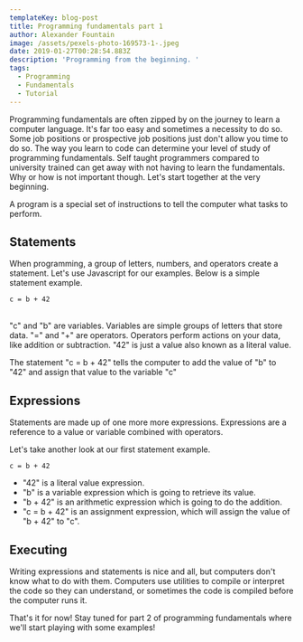 ```yaml
---
templateKey: blog-post
title: Programming fundamentals part 1
author: Alexander Fountain
image: /assets/pexels-photo-169573-1-.jpeg
date: 2019-01-27T00:28:54.883Z
description: 'Programming from the beginning. '
tags:
  - Programming
  - Fundamentals
  - Tutorial
---
```

Programming fundamentals are often zipped by on the journey to learn a computer language. It's far too easy and sometimes a necessity to do so. Some job positions or prospective job positions just don't allow you time to do so. The way you learn to code can determine your level of study of programming fundamentals. Self taught programmers compared to university trained can get away with not having to learn the fundamentals. Why or how is not important though. Let's start together at the very beginning.

A program is a special set of instructions to tell the computer what tasks to perform. 

## Statements

When programming, a group of letters, numbers, and operators create a statement. Let's use Javascript for our examples. Below is a simple statement example.

```
c = b + 42
```

\
"c" and "b" are variables. Variables are simple groups of letters that store data.  "=" and "+" are operators. Operators perform actions on your data, like addition or subtraction. "42" is just a value also known as a literal value.

The statement "c = b + 42" tells the computer to add the value of "b" to "42" and assign that value to the variable "c"

## Expressions

Statements are made up of one more more expressions. Expressions are a reference to a value or variable combined with operators.

Let's take another look at our first statement example.

```
c = b + 42
```

* "42" is a literal value expression.
* "b" is a variable expression which is going to retrieve its value.
* "b + 42" is an arithmetic expression which is going to do the addition.
* "c = b + 42" is an assignment expression, which will assign the value of "b + 42" to "c".

## Executing

Writing expressions and statements is nice and all, but computers don't know what to do with them. Computers use utilities to compile or interpret the code so they can understand, or sometimes the code is compiled before the computer runs it.

That's it for now! Stay tuned for part 2 of programming fundamentals where we'll start playing with some examples!
